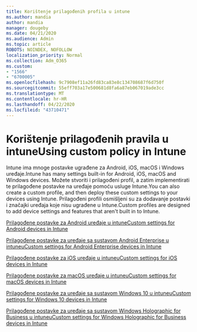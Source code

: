 ```yaml
---
title: Korištenje prilagođenih profila u intune
ms.author: mandia
author: mandia
manager: dougeby
ms.date: 04/21/2020
ms.audience: Admin
ms.topic: article
ROBOTS: NOINDEX, NOFOLLOW
localization_priority: Normal
ms.collection: Adm_O365
ms.custom:
- "1566"
- "6700005"
ms.openlocfilehash: 9c7908ef11a26fd83ca83e8c134708687f6d750f
ms.sourcegitcommit: 55eff703a17e500681d8fa6a87eb067019ade3cc
ms.translationtype: MT
ms.contentlocale: hr-HR
ms.lasthandoff: 04/22/2020
ms.locfileid: "43710471"
---
```

# <a name="using-custom-policy-in-intune"></a><span data-ttu-id="dcca7-102">Korištenje prilagođenih pravila u intune</span><span class="sxs-lookup"><span data-stu-id="dcca7-102">Using custom policy in Intune</span></span>

<span data-ttu-id="dcca7-103">Intune ima mnoge postavke ugrađene za Android, iOS, macOS i Windows uređaje.</span><span class="sxs-lookup"><span data-stu-id="dcca7-103">Intune has many settings built-in for Android, iOS, macOS and Windows devices.</span></span> <span data-ttu-id="dcca7-104">Možete stvoriti i prilagođeni profil, a zatim implementirati te prilagođene postavke na uređaje pomoću usluge Intune.</span><span class="sxs-lookup"><span data-stu-id="dcca7-104">You can also create a custom profile, and then deploy these custom settings to your devices using Intune.</span></span> <span data-ttu-id="dcca7-105">Prilagođeni profili osmišljeni su za dodavanje postavki i značajki uređaja koje nisu ugrađene u Intune.</span><span class="sxs-lookup"><span data-stu-id="dcca7-105">Custom profiles are designed to add device settings and features that aren't built in to Intune.</span></span>

[<span data-ttu-id="dcca7-106">Prilagođene postavke za Android uređaje u intune</span><span class="sxs-lookup"><span data-stu-id="dcca7-106">Custom settings for Android devices in Intune</span></span>](https://docs.microsoft.com/intune/custom-settings-android)

[<span data-ttu-id="dcca7-107">Prilagođene postavke za uređaje sa sustavom Android Enterprise u intuneu</span><span class="sxs-lookup"><span data-stu-id="dcca7-107">Custom settings for Android Enterprise devices in Intune</span></span>](https://docs.microsoft.com/intune/custom-settings-android-for-work)

[<span data-ttu-id="dcca7-108">Prilagođene postavke za iOS uređaje u intuneu</span><span class="sxs-lookup"><span data-stu-id="dcca7-108">Custom settings for iOS devices in Intune</span></span>](https://docs.microsoft.com/intune/custom-settings-ios)

[<span data-ttu-id="dcca7-109">Prilagođene postavke za macOS uređaje u intuneu</span><span class="sxs-lookup"><span data-stu-id="dcca7-109">Custom settings for macOS devices in Intune</span></span>](https://docs.microsoft.com/intune/custom-settings-macos)

[<span data-ttu-id="dcca7-110">Prilagođene postavke za uređaje sa sustavom Windows 10 u intuneu</span><span class="sxs-lookup"><span data-stu-id="dcca7-110">Custom settings for Windows 10 devices in Intune</span></span>](https://docs.microsoft.com/intune/custom-settings-windows-10)

[<span data-ttu-id="dcca7-111">Prilagođene postavke za uređaje sa sustavom Windows Holographic for Business u intuneu</span><span class="sxs-lookup"><span data-stu-id="dcca7-111">Custom settings for Windows Holographic for Business devices in Intune</span></span>](https://docs.microsoft.com/intune/custom-settings-windows-holographic)